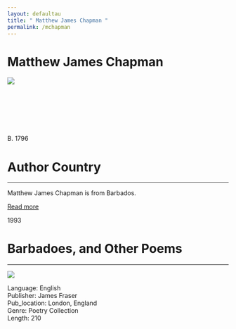 ```yaml
---
layout: defaultau
title: " Matthew James Chapman "
permalink: /mchapman
---
```

<!-- partial:index.partial.html -->
<div class="content">
    <h1> Matthew James Chapman </h1>
    <div class="quote">
        <div><img src="https://t4.ftcdn.net/jpg/03/40/12/49/360_F_340124934_bz3pQTLrdFpH92ekknuaTHy8JuXgG7fi.jpg" class="logo"></div>
    </div>
    <div class="timeline">
        <div style="padding-bottom:100px;"></div>
        <div class="block">
            <div class="date right"><p class="right"> B. 1796 </p></div>
            <div class="dot"></div>
            <div class="left first">
                <h1>Author Country</h1><hr>
            <p> Matthew James Chapman is from Barbados.</p>
                <a href="#">Read more</a>
            </div>
        </div>
        <div class="block">
            <div class="date right"><p class="left">1993</p></div>
            <div class="dot"></div>
            <div class="right">
                <h1>Barbadoes, and Other Poems</h1><hr>
                <p><img src="https://images-na.ssl-images-amazon.com/images/I/41I4ueo1IxL._SX331_BO1,204,203,200_.jpg"></p>
                <p>
                Language: English <br/>
                Publisher: James Fraser <br/>
                Pub_location: London, England <br/>
                Genre: Poetry Collection<br/>
                Length: 210 <br/>
                </p>
            </div>
        </div>
        </div>
        <!-- partial -->
          <script src='https://cdnjs.cloudflare.com/ajax/libs/jquery/3.1.1/jquery.min.js'></script><script  src="assets/js/authorscript.js"></script>
